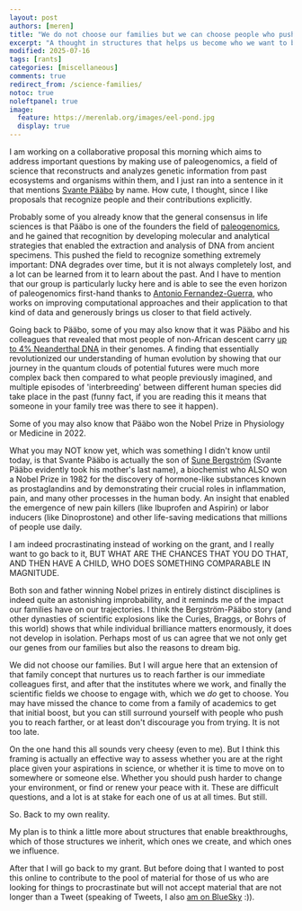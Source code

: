 ```yaml
---
layout: post
authors: [meren]
title: "We do not choose our families but we can choose people who push us"
excerpt: "A thought in structures that helps us become who we want to become"
modified: 2025-07-16
tags: [rants]
categories: [miscellaneous]
comments: true
redirect_from: /science-families/
notoc: true
noleftpanel: true
image:
  feature: https://merenlab.org/images/eel-pond.jpg
  display: true
---
```


I am working on a collaborative proposal this morning which aims to address important questions by making use of paleogenomics, a field of science that reconstructs and analyzes genetic information from past ecosystems and organisms within them, and I just ran into a sentence in it that mentions [Svante Pääbo](https://en.wikipedia.org/wiki/Svante_P%C3%A4%C3%A4bo) by name. How cute, I thought, since I like proposals that recognize people and their contributions explicitly.

Probably some of you already know that the general consensus in life sciences is that Pääbo is one of the founders the field of [paleogenomics](https://en.wikipedia.org/wiki/Paleogenomics), and he gained that recognition by developing molecular and analytical strategies that enabled the extraction and analysis of DNA from ancient specimens. This pushed the field to recognize something extremely important: DNA degrades over time, but it is not always completely lost, and a lot can be learned from it to learn about the past. And I have to mention that our group is particularly lucky here and is able to see the even horizon of paleogenomics first-hand thanks to [Antonio Fernandez-Guerra](https://anvio.org/people/genomewalker/), who works on improving computational approaches and their application to that kind of data and generously brings us closer to that field actively.

Going back to Pääbo, some of you may also know that it was Pääbo and his colleagues that revealed that most people of non-African descent carry [up to 4% Neanderthal DNA](https://www.science.org/doi/10.1126/science.1188021) in their genomes. A finding that essentially revolutionized our understanding of human evolution by showing that our journey in the quantum clouds of potential futures were much more complex back then compared to what people previously imagined, and multiple episodes of 'interbreeding' between different human species did take place in the past (funny fact, if you are reading this it means that someone in your family tree was there to see it happen).

Some of you may also know that Pääbo won the Nobel Prize in Physiology or Medicine in 2022.

What you may NOT know yet, which was something I didn't know until today, is that Svante Pääbo is actually the son of [Sune Bergström](https://de.wikipedia.org/wiki/Sune_Bergstr%C3%B6m) (Svante Pääbo evidently took his mother's last name), a biochemist who ALSO won a Nobel Prize in 1982 for the discovery of hormone-like substances known as prostaglandins and by demonstrating their crucial roles in inflammation, pain, and many other processes in the human body. An insight that enabled the emergence of new pain killers (like Ibuprofen and Aspirin) or labor inducers (like Dinoprostone) and other life-saving medications that millions of people use daily.

I am indeed procrastinating instead of working on the grant, and I really want to go back to it, BUT WHAT ARE THE CHANCES THAT YOU DO THAT, AND THEN HAVE A CHILD, WHO DOES SOMETHING COMPARABLE IN MAGNITUDE.

Both son and father winning Nobel prizes in entirely distinct disciplines is indeed quite an astonishing improbability, and it reminds me of the impact our families have on our trajectories. I think the Bergström-Pääbo story (and other dynasties of scientific explosions like the Curies, Braggs, or Bohrs of this world) shows that while individual brilliance matters enormously, it does not develop in isolation. Perhaps most of us can agree that we not only get our genes from our families but also the reasons to dream big.

We did not choose our families. But I will argue here that an extension of that family concept that nurtures us to reach farther is our immediate colleagues first, and after that the institutes where we work, and finally the scientific fields we choose to engage with, which we _do_ get to choose. You may have missed the chance to come from a family of academics to get that initial boost, but you can still surround yourself with people who push you to reach farther, or at least don't discourage you from trying. It is not too late.

On the one hand this all sounds very cheesy (even to me). But I think this framing is actually an effective way to assess whether you are at the right place given your aspirations in science, or whether it is time to move on to somewhere or someone else. Whether you should push harder to change your environment, or find or renew your peace with it. These are difficult questions, and a lot is at stake for each one of us at all times. But still.

So. Back to my own reality.

My plan is to think a little more about structures that enable breakthroughs, which of those structures we inherit, which ones we create, and which ones we influence.

After that I will go back to my grant. But before doing that I wanted to post this online to contribute to the pool of material for those of us who are looking for things to procrastinate but will not accept material that are not longer than a Tweet (speaking of Tweets, I also [am on BlueSky](https://bsky.app/profile/merenbey.bsky.social) :)).
